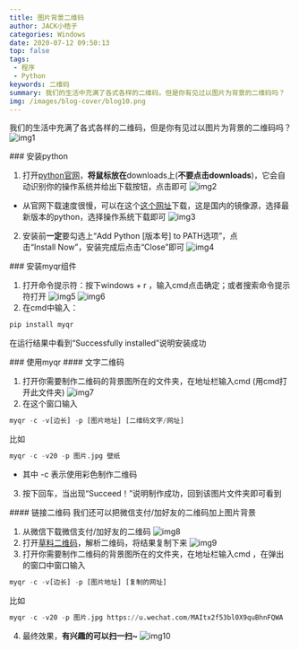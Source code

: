 ```yaml
---
title: 图片背景二维码
author: JACK小桔子
categories: Windows
date: 2020-07-12 09:50:13
top: false
tags: 
 - 程序
 - Python
keywords: 二维码
summary: 我们的生活中充满了各式各样的二维码，但是你有见过以图片为背景的二维码吗？
img: /images/blog-cover/blog10.png
---
```

我们的生活中充满了各式各样的二维码，但是你有见过以图片为背景的二维码吗？
![img1](/images/blog/blog10/img1.png "© JACK小桔子")

### 安装python
1. 打开[python官网](https://www.python.org/)，**将鼠标放在**downloads上(**不要点击downloads**)，它会自动识别你的操作系统并给出下载按钮，点击即可
![img2](/images/blog/blog10/img2.png "© JACK小桔子")

* 从官网下载速度很慢，可以在这个[这个网址](https://npm.taobao.org/mirrors/python/)下载，这是国内的镜像源，选择最新版本的python，选择操作系统下载即可
![img3](/images/blog/blog10/img3.png "© JACK小桔子")
2. 安装前**一定**要勾选上“Add Python [版本号] to PATH选项”，点击“Install Now”，安装完成后点击“Close”即可
![img4](/images/blog/blog10/img4.png "© JACK小桔子")

### 安装myqr组件
1. 打开命令提示符：按下windows + r ，输入cmd点击确定；或者搜索命令提示符打开
![img5](/images/blog/blog10/img5.png "© JACK小桔子")
![img6](/images/blog/blog10/img6.png "© JACK小桔子")
2. 在cmd中输入：
```python
pip install myqr
```
在运行结果中看到“Successfully installed”说明安装成功

### 使用myqr
#### 文字二维码
1. 打开你需要制作二维码的背景图所在的文件夹，在地址栏输入cmd (用cmd打开此文件夹)
![img7](/images/blog/blog10/img7.png "© JACK小桔子")
2. 在这个窗口输入
```python
myqr -c -v[边长] -p [图片地址] [二维码文字/网址]
```
比如
```python
myqr -c -v20 -p 图片.jpg 壁纸
```
* 其中 -c 表示使用彩色制作二维码
3. 按下回车，当出现“Succeed！”说明制作成功，回到该图片文件夹即可看到

#### 链接二维码
我们还可以把微信支付/加好友的二维码加上图片背景
1. 从微信下载微信支付/加好友的二维码
![img8](/images/blog/blog10/img8.png "© JACK小桔子")
2. 打开[草料二维码](https://cli.im/deqr/)，解析二维码，将结果复制下来
![img9](/images/blog/blog10/img9.png "© JACK小桔子")
3. 打开你需要制作二维码的背景图所在的文件夹，在地址栏输入cmd ，在弹出的窗口中窗口输入
```python
myqr -c -v[边长] -p [图片地址] [复制的网址]
```
比如
```python
myqr -c -v20 -p 图片.jpg https://u.wechat.com/MAItx2f53bl0X9quBhnFQWA
```
4. 最终效果，**有兴趣的可以扫一扫~**
![img10](/images/blog/blog10/img10.png "© JACK小桔子")